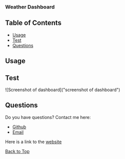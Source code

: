 ### Weather Dashboard

## Table of Contents
* [Usage](#Usage)
* [Test](#Test)
* [Questions](#Questions)



## Usage
 

## Test
![Screenshot of dashboard]("screenshot of dashboard")

## Questions
Do you have questions? Contact me here:

* [Github](https://github.com/jameleggleston)
* [Email](jamel.eggleston@gmail.com)

Here is a link to the [website](https://jameleggleston.github.io/Weather-Dashboard/)


[Back to Top](#Weather-Dashboard)